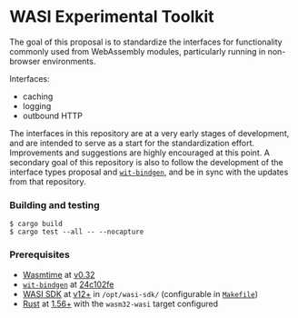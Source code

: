 # WASI Experimental Toolkit

The goal of this proposal is to standardize the interfaces for functionality
commonly used from WebAssembly modules, particularly running in non-browser
environments.

Interfaces:

- caching
- logging
- outbound HTTP

The interfaces in this repository are at a very early stages of development, and
are intended to serve as a start for the standardization effort. Improvements
and suggestions are highly encouraged at this point. A secondary goal of this
repository is also to follow the development of the interface types proposal and
[`wit-bindgen`](https://github.com/bytecodealliance/wit-bindgen), and be in sync
with the updates from that repository.

### Building and testing

```
$ cargo build
$ cargo test --all -- --nocapture
```

### Prerequisites

- [Wasmtime](https://github.com/bytecodealliance/wasmtime) at
  [v0.32](https://github.com/bytecodealliance/wasmtime/releases/tag/v0.32.0)
- [`wit-bindgen`](https://github.com/bytecodealliance/wit-bindgen) at
  [24c102fe](https://github.com/bytecodealliance/wit-bindgen/commit/24c102fe374b4c5698cfd4b7980f70ac2cf228fe)
- [WASI SDK](https://github.com/WebAssembly/wasi-sdk) at
  [v12+](https://github.com/WebAssembly/wasi-sdk/releases/tag/wasi-sdk-14) in
  `/opt/wasi-sdk/` (configurable in
  [`Makefile`](tests/modules/cache-cpp/Makefile))
- [Rust](https://www.rust-lang.org/) at
  [1.56+](https://www.rust-lang.org/tools/install) with the `wasm32-wasi` target
  configured
